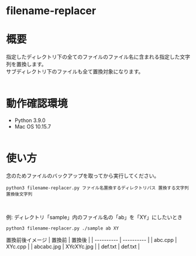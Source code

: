 # filename-replacer
 
# 概要
指定したディレクトリ下の全てのファイルのファイル名に含まれる指定した文字列を置換します。<br>
サブディレクトリ下のファイルも全て置換対象になります。<br><br>

# 動作確認環境
* Python 3.9.0
* Mac OS 10.15.7
<br><br>

# 使い方
念のためファイルのバックアップを取ってから実行してください。<br>
```
python3 filename-replacer.py ファイル名置換するディレクトリパス 置換する文字列 置換後文字列
```
<br>

例: ディレクトリ「sample」内のファイル名の「ab」を「XY」にしたいとき
```
python3 filename-replacer.py ./sample ab XY
```
置換前後イメージ
| 置換前     | 置換後     | 
| ---------- | ---------- | 
| abc.cpp    | XYc.cpp    | 
| abcabc.jpg | XYcXYc.jpg | 
| def.txt    | def.txt    | 
